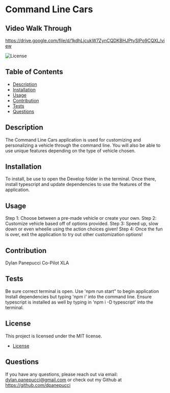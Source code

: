 # Command Line Cars

## Video Walk Through 
https://drive.google.com/file/d/1kdhLjcukW7ZynCQDKBHJPtySlPo9CQXL/view

![License](https://img.shields.io/badge/license-MIT-blue.svg)

## Table of Contents
- [Description](#description)
- [Installation](#installation)
- [Usage](#usage)
- [Contribution](#contribution)
- [Tests](#tests)
- [Questions](#questions)

## Description
The Command Line Cars application is used for customizing and personalizing a vehicle through the command line. You will also be able to use unique features depending on the type of vehicle chosen.	

## Installation
To install, be use to open the Develop folder in the terminal. Once there, install typescript and update dependencies to use the features of the application.

## Usage
Step 1: Choose between a pre-made vehicle or create your own.
Step 2: Customize vehicle based off of options provided.
Step 3: Speed up, slow down or even wheelie using the action choices given!
Step 4: Once the fun is over, exit the application to try out other customization options!

## Contribution
Dylan Panepucci
Co-Pilot
XLA

## Tests
Be sure correct terminal is open.
Use 'npm run start" to begin application
Install dependencies but typing 'npm i' into the command line.
Ensure typescript is installed as well by typing in 'npm i -D typescript' into the terminal.

## License
This project is licensed under the MIT license. 
* [License](https://opensource.org/licenses/MIT)

## Questions
If you have any questions, please reach out via email: dylan.panepucci@gmail.com or check out my Github at https://github.com/dpanepucci